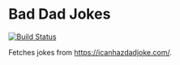 # Bad Dad Jokes

[![Build Status](https://travis-ci.org/thetriplet3/heroku-node-test.svg?branch=master)](https://travis-ci.org/thetriplet3/heroku-node-test)

Fetches jokes from https://icanhazdadjoke.com/.
